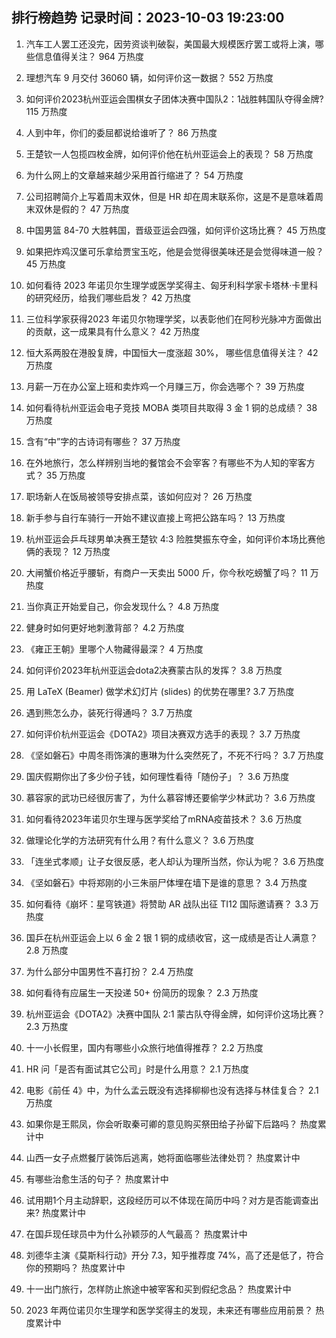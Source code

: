 
## 排行榜趋势 记录时间：2023-10-03 19:23:00
  
  1. 汽车工人罢工还没完，因劳资谈判破裂，美国最大规模医疗罢工或将上演，哪些信息值得关注？ 964 万热度
    
  2. 理想汽车 9 月交付 36060 辆，如何评价这一数据？ 552 万热度
    
  3. 如何评价2023杭州亚运会围棋女子团体决赛中国队2：1战胜韩国队夺得金牌? 115 万热度
    
  4. 人到中年，你们的委屈都说给谁听了？ 86 万热度
    
  5. 王楚钦一人包揽四枚金牌，如何评价他在杭州亚运会上的表现？ 58 万热度
    
  6. 为什么网上的文章越来越少采用首行缩进了？ 54 万热度
    
  7. 公司招聘简介上写着周末双休，但是 HR 却在周末联系你，这是不是意味着周末双休是假的？ 47 万热度
    
  8. 中国男篮 84-70 大胜韩国，晋级亚运会四强，如何评价这场比赛？ 45 万热度
    
  9. 如果把炸鸡汉堡可乐拿给贾宝玉吃，他是会觉得很美味还是会觉得味道一般？ 45 万热度
    
  10. 如何看待 2023 年诺贝尔生理学或医学奖得主、匈牙利科学家卡塔林·卡里科的研究经历，给我们哪些启发？ 42 万热度
    
  11. 三位科学家获得2023 年诺贝尔物理学奖，以表彰他们在阿秒光脉冲方面做出的贡献，这一成果具有什么意义？ 42 万热度
    
  12. 恒大系两股在港股复牌，中国恒大一度涨超 30%， 哪些信息值得关注？ 42 万热度
    
  13. 月薪一万在办公室上班和卖炸鸡一个月赚三万，你会选哪个？ 39 万热度
    
  14. 如何看待杭州亚运会电子竞技 MOBA 类项目共取得 3 金 1 铜的总成绩？ 38 万热度
    
  15. 含有“中”字的古诗词有哪些？ 37 万热度
    
  16. 在外地旅行，怎么样辨别当地的餐馆会不会宰客？有哪些不为人知的宰客方式？ 35 万热度
    
  17. 职场新人在饭局被领导安排点菜，该如何应对？ 26 万热度
    
  18. 新手参与自行车骑行一开始不建议直接上弯把公路车吗？ 13 万热度
    
  19. 杭州亚运会乒乓球男单决赛王楚钦 4:3 险胜樊振东夺金，如何评价本场比赛他俩的表现？ 12 万热度
    
  20. 大闸蟹价格近乎腰斩，有商户一天卖出 5000 斤，你今秋吃螃蟹了吗？ 11 万热度
    
  21. 当你真正开始爱自己，你会发现什么？ 4.8 万热度
    
  22. 健身时如何更好地刺激背部？ 4.2 万热度
    
  23. 《雍正王朝》里哪个人物藏得最深？ 4 万热度
    
  24. 如何评价2023年杭州亚运会dota2决赛蒙古队的发挥？ 3.8 万热度
    
  25. 用 LaTeX (Beamer) 做学术幻灯片 (slides) 的优势在哪里? 3.7 万热度
    
  26. 遇到熊怎么办，装死行得通吗？ 3.7 万热度
    
  27. 如何评价杭州亚运会《DOTA2》项目决赛双方选手的表现？ 3.7 万热度
    
  28. 《坚如磐石》中周冬雨饰演的惠琳为什么突然死了，不死不行吗？ 3.7 万热度
    
  29. 国庆假期你出了多少份子钱，如何理性看待「随份子」？ 3.6 万热度
    
  30. 慕容家的武功已经很厉害了，为什么慕容博还要偷学少林武功？ 3.6 万热度
    
  31. 如何看待2023年诺贝尔生理与医学奖给了mRNA疫苗技术？ 3.6 万热度
    
  32. 做理论化学的方法研究有什么用？有什么意义？ 3.6 万热度
    
  33. 「连坐式孝顺」让子女很反感，老人却认为理所当然，你认为呢？ 3.6 万热度
    
  34. 《坚如磐石》中将郑刚的小三朱丽尸体埋在墙下是谁的意思？ 3.4 万热度
    
  35. 如何看待《崩坏：星穹铁道》将赞助 AR 战队出征 TI12 国际邀请赛？ 3.3 万热度
    
  36. 国乒在杭州亚运会上以 6 金 2 银 1 铜的成绩收官，这一成绩是否让人满意？ 2.8 万热度
    
  37. 为什么部分中国男性不喜打扮？ 2.4 万热度
    
  38. 如何看待有应届生一天投递 50+ 份简历的现象？ 2.3 万热度
    
  39. 杭州亚运会《DOTA2》决赛中国队 2:1 蒙古队夺得金牌，如何评价这场比赛？ 2.3 万热度
    
  40. 十一小长假里，国内有哪些小众旅行地值得推荐？ 2.2 万热度
    
  41. HR 问「是否有面试其它公司」时是什么用意？ 2.1 万热度
    
  42. 电影《前任 4》中，为什么孟云既没有选择柳柳也没有选择与林佳复合？ 2.1 万热度
    
  43. 如果你是王熙凤，你会听取秦可卿的意见购买祭田给子孙留下后路吗？ 热度累计中
    
  44. 山西一女子点燃餐厅装饰后逃离，她将面临哪些法律处罚？ 热度累计中
    
  45. 有哪些治愈生活的句子？ 热度累计中
    
  46. 试用期1个月主动辞职，这段经历可以不体现在简历中吗？对方是否能调查出来? 热度累计中
    
  47. 在国乒现任球员中为什么孙颖莎的人气最高？ 热度累计中
    
  48. 刘德华主演《莫斯科行动》开分 7.3，知乎推荐度 74%，高了还是低了，符合你的预期吗？ 热度累计中
    
  49. 十一出门旅行，怎样防止旅途中被宰客和买到假纪念品？ 热度累计中
    
  50. 2023 年两位诺贝尔生理学和医学奖得主的发现，未来还有哪些应用前景？ 热度累计中
    